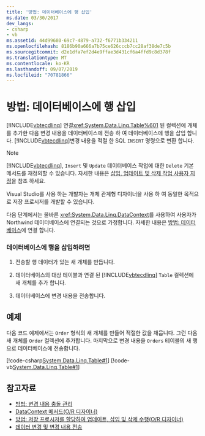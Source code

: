 ```yaml
---
title: '방법: 데이터베이스에 행 삽입'
ms.date: 03/30/2017
dev_langs:
- csharp
- vb
ms.assetid: 44d99680-69c7-4879-a732-f6771b334211
ms.openlocfilehash: 8186b90a666a7b75ce626cccb7cc28af38de7c5b
ms.sourcegitcommit: d2e1dfa7ef2d4e9ffae3d431cf6a4ffd9c8d378f
ms.translationtype: MT
ms.contentlocale: ko-KR
ms.lasthandoff: 09/07/2019
ms.locfileid: "70781866"
---
```

# <a name="how-to-insert-rows-into-the-database"></a>방법: 데이터베이스에 행 삽입

[!INCLUDE[vbtecdlinq](../../../../../../includes/vbtecdlinq-md.md)] 연결<xref:System.Data.Linq.Table%601> 된 컬렉션에 개체를 추가한 다음 변경 내용을 데이터베이스에 전송 하 여 데이터베이스에 행을 삽입 합니다. [!INCLUDE[vbtecdlinq](../../../../../../includes/vbtecdlinq-md.md)]변경 내용을 적절 한 SQL `INSERT` 명령으로 변환 합니다.

> [!NOTE]
> [!INCLUDE[vbtecdlinq](../../../../../../includes/vbtecdlinq-md.md)], `Insert` 및 `Update` 데이터베이스 작업에 대한 `Delete` 기본 메서드를 재정의할 수 있습니다. 자세한 내용은 [삽입, 업데이트 및 삭제 작업 사용자 지정](customizing-insert-update-and-delete-operations.md)을 참조 하세요.
>
> Visual Studio를 사용 하는 개발자는 개체 관계형 디자이너을 사용 하 여 동일한 목적으로 저장 프로시저를 개발할 수 있습니다.

다음 단계에서는 올바른 <xref:System.Data.Linq.DataContext>를 사용하여 사용자가 Northwind 데이터베이스에 연결되는 것으로 가정합니다. 자세한 내용은 [방법: 데이터베이스](how-to-connect-to-a-database.md)에 연결 합니다.

### <a name="to-insert-a-row-into-the-database"></a>데이터베이스에 행을 삽입하려면

1. 전송할 행 데이터가 있는 새 개체를 만듭니다.

2. 데이터베이스의 대상 테이블과 연결 된 [!INCLUDE[vbtecdlinq](../../../../../../includes/vbtecdlinq-md.md)] `Table` 컬렉션에 새 개체를 추가 합니다.

3. 데이터베이스에 변경 내용을 전송합니다.

## <a name="example"></a>예제

다음 코드 예제에서는 `Order` 형식의 새 개체를 만들어 적절한 값을 채웁니다. 그런 다음 새 개체를 `Order` 컬렉션에 추가합니다. 마지막으로 변경 내용을 `Orders` 테이블의 새 행으로 데이터베이스에 전송합니다.

[!code-csharp[System.Data.Linq.Table#1](../../../../../../samples/snippets/csharp/VS_Snippets_Data/system.data.linq.table/cs/program.cs#1)]
[!code-vb[System.Data.Linq.Table#1](../../../../../../samples/snippets/visualbasic/VS_Snippets_Data/system.data.linq.table/vb/module1.vb#1)]

## <a name="see-also"></a>참고자료

- [방법: 변경 내용 충돌 관리](how-to-manage-change-conflicts.md)
- [DataContext 메서드(O/R 디자이너)](/visualstudio/data-tools/datacontext-methods-o-r-designer)
- [방법: 저장 프로시저를 할당하여 업데이트, 삽입 및 삭제 수행(O/R 디자이너)](/visualstudio/data-tools/how-to-assign-stored-procedures-to-perform-updates-inserts-and-deletes-o-r-designer)
- [데이터 변경 및 변경 내용 전송](making-and-submitting-data-changes.md)
